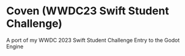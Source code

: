# Coven (WWDC23 Swift Student Challenge)
A port of my WWDC 2023 Swift Student Challenge Entry to the Godot Engine
